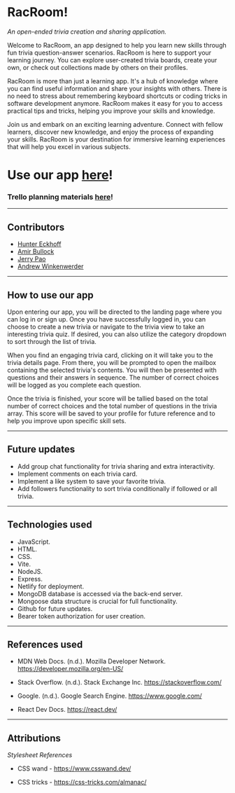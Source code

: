 # RacRoom!
_An open-ended trivia creation and sharing application._

Welcome to RacRoom, an app designed to help you learn new skills through fun trivia question-answer scenarios. RacRoom is here to support your learning journey. You can explore user-created trivia boards, create your own, or check out collections made by others on their profiles.

RacRoom is more than just a learning app. It's a hub of knowledge where you can find useful information and share your insights with others. There is no need to stress about remembering keyboard shortcuts or coding tricks in software development anymore. RacRoom makes it easy for you to access practical tips and tricks, helping you improve your skills and knowledge.

Join us and embark on an exciting learning adventure. Connect with fellow learners, discover new knowledge, and enjoy the process of expanding your skills. RacRoom is your destination for immersive learning experiences that will help you excel in various subjects.


# Use our app [here](https://racroom.netlify.app/)!
### Trello planning materials [here](https://trello.com/b/1ROgL0md/racroom)!

---
## Contributors
- [Hunter Eckhoff](https://github.com/HeyThatsNeat)
- [Amir Bullock](https://github.com/vader-v)
- [Jerry Pao](https://github.com/kyj666pao)
- [Andrew Winkenwerder](https://github.com/andrewwinke123)

---
## How to use our app
Upon entering our app, you will be directed to the landing page where you can log in or sign up. Once you have successfully logged in, you can choose to create a new trivia or navigate to the trivia view to take an interesting trivia quiz. If desired, you can also utilize the category dropdown to sort through the list of trivia.

When you find an engaging trivia card, clicking on it will take you to the trivia details page. From there, you will be prompted to open the mailbox containing the selected trivia's contents. You will then be presented with questions and their answers in sequence. The number of correct choices will be logged as you complete each question.

Once the trivia is finished, your score will be tallied based on the total number of correct choices and the total number of questions in the trivia array. This score will be saved to your profile for future reference and to help you improve upon specific skill sets.

---
## Future updates

- Add group chat functionality for trivia sharing and extra interactivity.
- Implement comments on each trivia card.
- Implement a like system to save your favorite trivia.
- Add followers functionality to sort trivia conditionally if followed or all trivia.
---
## Technologies used

- JavaScript.
- HTML. 
- CSS.
- Vite.
- NodeJS.
- Express.
- Netlify for deployment.
- MongoDB database is accessed via the back-end server. 
- Mongoose data structure is crucial for full functionality. 
- Github for future updates.
- Bearer token authorization for user creation.
---
## References used

- MDN Web Docs. (n.d.). Mozilla Developer Network. https://developer.mozilla.org/en-US/

- Stack Overflow. (n.d.). Stack Exchange Inc. https://stackoverflow.com/

- Google. (n.d.). Google Search Engine. https://www.google.com/

- React Dev Docs. https://react.dev/

---
## Attributions

_Stylesheet References_


- CSS wand - https://www.csswand.dev/

- CSS tricks - https://css-tricks.com/almanac/
